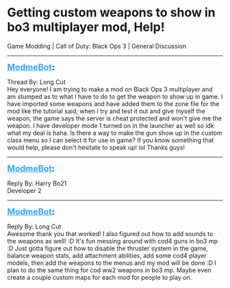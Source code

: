 # Getting custom weapons to show in bo3 multiplayer mod, Help!
Game Modding | Call of Duty: Black Ops 3 | General Discussion

---
<strong style="font-size: 1.4em;"><span style="text-decoration: underline;text-decoration-color: #34a7f9;"><span style="color:#34a7f9;">ModmeBot</span></span>:</strong>

<p>Thread By: Long Cut<br />Hey everyone! I am trying to make a mod on Black Ops 3 multiplayer and am stumped as to what I have to do to get the weapon to show up in game. I have imported some weapons and have added them to the zone file for the mod like the tutorial said; when I try and test it out and give myself the weapon, the game says the server is cheat protected and won&#39;t give me the weapon. I have developer mode 1 turned on in the launcher as well so idk what my deal is haha. Is there a way to make the gun show up in the custom class menu so I can select it for use in game? If you know something that would help, please don&#39;t hesitate to speak up! lol Thanks guys!</p>

---
<strong style="font-size: 1.4em;"><span style="text-decoration: underline;text-decoration-color: #34a7f9;"><span style="color:#34a7f9;">ModmeBot</span></span>:</strong>

<p>Reply By: Harry Bo21<br />Developer 2</p>

---
<strong style="font-size: 1.4em;"><span style="text-decoration: underline;text-decoration-color: #34a7f9;"><span style="color:#34a7f9;">ModmeBot</span></span>:</strong>

<p>Reply By: Long Cut<br />Awesome thank you that worked! I also figured out how to add sounds to the weapons as well! :D It&#39;s fun messing around with cod4 guns in bo3 mp :D Just gotta figure out how to disable the thruster system in the game, balance weapon stats, add attachment abilities, add some cod4 player models, then add the weapons to the menus and my mod will be done :D I plan to do the same thing for cod ww2 weapons in bo3 mp. Maybe even create a couple custom maps for each mod for people to play on.</p>
